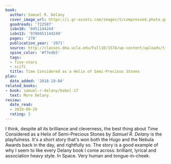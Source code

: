 ```yaml
---
book:
  author: Samuel R. Delany
  cover_image_url: https://i.gr-assets.com/images/S/compressed.photo.goodreads.com/books/1331251248l/722587.jpg
  goodreads: '722587'
  isbn10: '0451144244'
  isbn13: '9780451144249'
  pages: '278'
  publication_year: '1971'
  source: http://classes.dma.ucla.edu/Fall10/157A/wp-content/uploads/timeDelany_01.pdf
  spine_color: '#f7edb5'
  tags:
  - five-stars
  - scifi
  title: Time Considered as a Helix of Semi-Precious Stones
plan:
  date_added: '2018-10-04'
related_books:
- book: samuel-r-delany/babel-17
  text: More Delany.
review:
  date_read:
  - 2019-09-29
  rating: 5
---
```


I think, despite all its brilliance and cleverness, the best thing about Time Considered as a Helix of Semi-Precious
Stones by *Samuel R. Delany* is the playfulness. It's a short story that's won both the Hugo and the Nebula Awards back
in the day, and rightfully so. The story is a good example of why I seem to like every Delany book I come across:
brilliant, lyrical and association heavy style. In Space. Very human and tongue-in-cheek.
